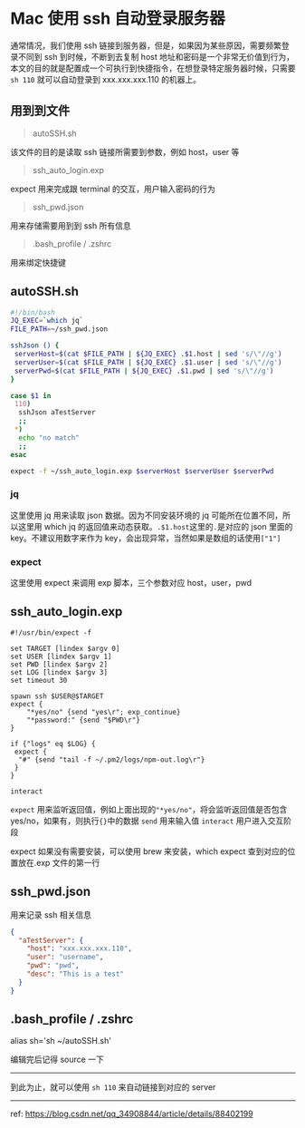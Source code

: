 # Mac 使用 ssh 自动登录服务器

通常情况，我们使用 ssh 链接到服务器，但是，如果因为某些原因，需要频繁登录不同到 ssh 到时候，不断到去复制 host 地址和密码是一个非常无价值到行为，本文的目的就是配置成一个可执行到快捷指令，在想登录特定服务器时候，只需要 `sh 110` 就可以自动登录到 xxx.xxx.xxx.110 的机器上。

## 用到到文件

> autoSSH.sh

该文件的目的是读取 ssh 链接所需要到参数，例如 host，user 等

> ssh_auto_login.exp

expect 用来完成跟 terminal 的交互，用户输入密码的行为

> ssh_pwd.json

用来存储需要用到到 ssh 所有信息

> .bash_profile / .zshrc

用来绑定快捷键

## autoSSH.sh

```bash
#!/bin/bash
JQ_EXEC=`which jq`
FILE_PATH=~/ssh_pwd.json

sshJson () {
 serverHost=$(cat $FILE_PATH | ${JQ_EXEC} .$1.host | sed 's/\"//g')
 serverUser=$(cat $FILE_PATH | ${JQ_EXEC} .$1.user | sed 's/\"//g')
 serverPwd=$(cat $FILE_PATH | ${JQ_EXEC} .$1.pwd | sed 's/\"//g')
}

case $1 in
 110)
  sshJson aTestServer
  ;;
 *)
  echo "no match"
  ;;
esac

expect -f ~/ssh_auto_login.exp $serverHost $serverUser $serverPwd
```

### jq

这里使用 jq 用来读取 json 数据。因为不同安装环境的 jq 可能所在位置不同，所以这里用 which jq 的返回值来动态获取。`.$1.host`这里的`.`是对应的 json 里面的 key。不建议用数字来作为 key，会出现异常，当然如果是数组的话使用`["1"]`

### expect

这里使用 expect 来调用 exp 脚本，三个参数对应 host，user，pwd

## ssh_auto_login.exp

```expect
#!/usr/bin/expect -f

set TARGET [lindex $argv 0]
set USER [lindex $argv 1]
set PWD [lindex $argv 2]
set LOG [lindex $argv 3]
set timeout 30

spawn ssh $USER@$TARGET
expect {
    "*yes/no" {send "yes\r"; exp_continue}
    "*password:" {send "$PWD\r"}
}

if {"logs" eq $LOG} {
 expect {
  "#" {send "tail -f ~/.pm2/logs/npm-out.log\r"}
 }
}

interact
```

`expect` 用来监听返回值，例如上面出现的`"*yes/no"`，将会监听返回值是否包含 yes/no，如果有，则执行`{}`中的数据
`send` 用来输入值
`interact` 用户进入交互阶段

expect 如果没有需要安装，可以使用 brew 来安装，which expect 查到对应的位置放在.exp 文件的第一行

## ssh_pwd.json

用来记录 ssh 相关信息

```json
{
  "aTestServer": {
    "host": "xxx.xxx.xxx.110",
    "user": "username",
    "pwd": "pwd",
    "desc": "This is a test"
  }
}
```

## .bash_profile / .zshrc

alias sh='sh ~/autoSSH.sh'

编辑完后记得 source 一下

---

到此为止，就可以使用 `sh 110` 来自动链接到对应的 server

---

ref:
<https://blog.csdn.net/qq_34908844/article/details/88402199>
